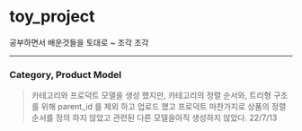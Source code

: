 # toy_project
공부하면서 배운것들을 토대로 ~ 조각 조각

***

### Category, Product Model
> 카테고리와 프로덕트 모델을 생성 했지만,
> 카테고리의 정렬 순서와, 트리형 구조를 위해 parent_id 를 제외 하고 업로드 했고
> 프로덕트 마찬가지로 상품의 정렬 순서를 정의 하지 않았고 관련된 다른 모델을아직 생성하지 않았다. 
> 22/7/13